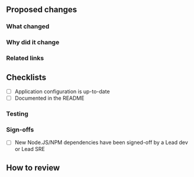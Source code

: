 ## Proposed changes

<!-- Provide a general summary of your changes in the title above -->
<!-- Include the Jira ticket number in square brackets as prefix, eg `[OLH-XXXX] PR Title` -->

### What changed

<!-- Describe the changes in detail - the "what"-->

### Why did it change

<!-- Describe the reason these changes were made - the "why" -->

### Related links

<!-- List any related PRs -->
<!-- List any related ADRs or RFCs -->

## Checklists
- [ ] Application configuration is up-to-date
- [ ] Documented in the README

### Testing

### Sign-offs
- [ ] New Node.JS/NPM dependencies have been signed-off by a Lead dev or Lead SRE 

## How to review
<!-- Provide a summary of any testing you've done -->
<!-- Describe any non-standard steps to review this work, or highlight any areas that you'd like the reviewer's opinion on -->
